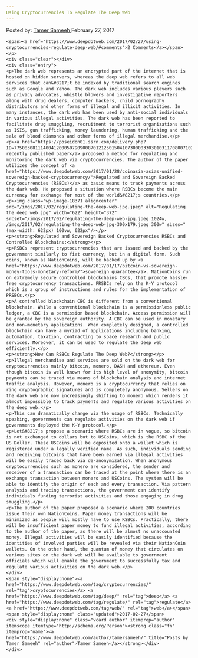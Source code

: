 ```yaml
---
Using Cryptocurrencies To Regulate The Deep Web
---
```

<article class="post-listing post-18367 post type-post status-publish format-standard has-post-thumbnail hentry  tag-cryptocurrencies tag-deep tag-regulate tag-web">
    <div class="post-inner">
        <span>Posted by: <a href="https://www.deepdotweb.com/author/tamersameeh/" title="">Tamer Sameeh </a></span>
    <span>February 27, 2017</span>
    
    <span><a href="https://www.deepdotweb.com/2017/02/27/using-cryptocurrencies-regulate-deep-web/#comments">2 Comments</a></span>
    </p>
    <div class="clear"></div>
    <div class="entry">
    <p>The dark web represents an encrypted part of the internet that is hosted on hidden servers, whereas the deep web refers to all web services that can&#8217;t be indexed by traditional search engines such as Google and Yahoo. The dark web includes various players such as privacy advocates, whistle blowers and investigative reporters along with drug dealers, computer hackers, child pornography distributors and other forms of illegal and illicit activities. In many instances, the dark web has been used by anti-social individuals in various illegal activities. The dark web has been reported to facilitate drug smuggling, recruitment to terrorist organizations such as ISIS, gun trafficking, money laundering, human trafficking and the sale of blood diamonds and other forms of illegal merchandise.</p>
    <p><a href="https://poseidon01.ssrn.com/delivery.php?ID=77508308111400412000507909008701212501504107300003303010311708007102409102308608709901905809712300601404901500801712710900709401905003501908207110810310107102410801002707808202011210507108910512209008711202709809">A recently published paper</a> proposed a method for regulating and monitoring the dark web via cryptocurrencies. The author of the paper utilizes the concept of <a href="https://www.deepdotweb.com/2017/01/28/coinasia-asias-unified-sovereign-backed-cryptocurrency/">Regulated and Sovereign Backed Cryptocurrencies (RSBCs)</a> as basic means to track payments across the dark web. He proposed a situation where RSBCs become the main currency for exchange for most of the world&#8217;s countries.</p>
    <p><img class="wp-image-18371 aligncenter" src="/imgs/2017/02/regulating-the-deep-web-jpg.jpeg" alt="Regulating the deep web.jpg" width="622" height="372" srcset="/imgs/2017/02/regulating-the-deep-web-jpg.jpeg 1024w, /imgs/2017/02/regulating-the-deep-web-jpg-300x179.jpeg 300w" sizes="(max-width: 622px) 100vw, 622px"/></p>
    <p><strong>Regulated and Sovereign Backed Cryptocurrencies RSBCs and Controlled Blockchains:</strong></p>
    <p>RSBCs represent cryptocurrencies that are issued and backed by the government similarly to fiat currency, but in a digital form. Such coins, known as NationCoins, will be backed up by <a href="https://www.deepdotweb.com/2017/01/17/bitcoin-vs-sovereign-money-tools-monetary-reform/">sovereign guarantee</a>. NationCoins run on extremely secure controlled blockchains CBCs, that promote hassle-free cryptocurrency transactions. PRSBCs rely on the K-Y protocol which is a group of instructions and rules for the implementation of PRSBCs.</p>
    <p>A controlled blockchain CBC is different from a conventional blockchain. While a conventional blockchain is a permissionless public ledger, a CBC is a permission based blockchain. Access permission will be granted by the sovereign authority. A CBC can be used in monetary and non-monetary applications. When completely designed, a controlled blockchain can have a myriad of applications including banking, automation, taxation, contracting to space research and public services. Moreover, it can be used to regulate the deep web efficiently.</p>
    <p><strong>How Can RSBCs Regulate The Deep Web?</strong></p>
    <p>Illegal merchandise and services are sold on the dark web for cryptocurrencies mainly bitcoin, monero, DASH and ethereum. Even though bitcoin is well known for its high level of anonymity, bitcoin payments can be traced via means of blockchain analysis and internet traffic analysis. However, monero is a cryptocurrency that relies on ring cryptographic signatures and is completely anonymous. Sellers on the dark web are now increasingly shifting to monero which renders it almost impossible to track payments and regulate various activities on the deep web.</p>
    <p>This can dramatically change via the usage of RSBCs. Technically speaking, governments can regulate activities on the dark web if governments deployed the K-Y protocol.</p>
    <p>Let&#8217;s propose a scenario where RSBCs are in vogue, so bitcoin is not exchanged to dollars but to USCoins, which is the RSBC of the US Dollar. These USCoins will be deposited onto a wallet which is registered under a legally verified name. As such, individuals sending and receiving bitcoins that have been earned via illegal activities will be easily traced back via de-anonymization. When anonymous cryptocurrencies such as monero are considered, the sender and receiver of a transaction can be traced at the point where there is an exchange transaction between monero and USCoins. The system will be able to identify the origin of each and every transaction. Via pattern analysis and tracing transactions, the government can identify individuals funding terrorist activities and those engaging in drug smuggling.</p>
    <p>The author of the paper proposed a scenario where 200 countries issue their own NationCoins. Paper money transactions will be minimized as people will mostly have to use RSBCs. Practically, there will be insufficient paper money to fund illegal activities, according to the author of the paper, as there will be almost no unaccounted money. Illegal activities will be easily identified because the identities of involved parties will be revealed via their NationCoin wallets. On the other hand, the quantum of money that circulates on various sites on the dark web will be available to government officials which will enable the government to successfully tax and regulate various activities on the dark web.</p>
    </div>
    <span style="display:none"><a href="https://www.deepdotweb.com/tag/cryptocurrencies/" rel="tag">cryptocurrencies</a> <a href="https://www.deepdotweb.com/tag/deep/" rel="tag">deep</a> <a href="https://www.deepdotweb.com/tag/regulate/" rel="tag">regulate</a> <a href="https://www.deepdotweb.com/tag/web/" rel="tag">web</a></span> <span style="display:none" class="updated">2017-02-27</span>
    <div style="display:none" class="vcard author" itemprop="author" itemscope itemtype="http://schema.org/Person"><strong class="fn" itemprop="name"><a href="https://www.deepdotweb.com/author/tamersameeh/" title="Posts by Tamer Sameeh" rel="author">Tamer Sameeh</a></strong></div>
    </div>
</article>

